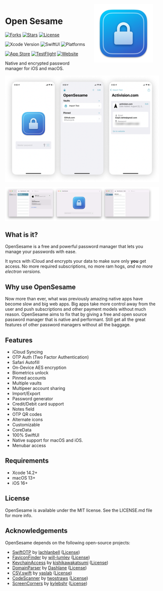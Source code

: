 <img src="Shared/Assets.xcassets/AppIcon.appiconset/icon_512x512@2x.png" width="192" align="right" hspace="20" />

Open Sesame
======
[![Forks](https://img.shields.io/github/forks/OpenSesameManager/OpenSesame)](https://github.com/OpenSesameManager/OpenSesame/network/members)
[![Stars](https://img.shields.io/github/stars/OpenSesameManager/OpenSesame)](https://github.com/OpenSesameManager/OpenSesame/stargazers)
[![License](https://img.shields.io/github/license/OpenSesameManager/OpenSesame)](https://github.com/OpenSesameManager/OpenSesame/blob/main/LICENSE.md)

![Xcode Version](https://img.shields.io/badge/Xcode%2013+-black?logo=xcode)
![SwiftUI](https://img.shields.io/badge/SwiftUI-black?logo=swift)
![Platforms](https://img.shields.io/badge/Platform%20Compatibility-iOS%2015+%20|%20macOS%2012+-red?logo=apple&?color=red)

[![App Store](https://img.shields.io/badge/App%20Store-blue)](https://apps.apple.com/us/app/opensesame-password-manager/id1581907821)
[![TestFlight](https://img.shields.io/badge/Join%20The%20TestFlight-blue)](https://testflight.apple.com/join/5ZW0k48j)
[![Website](https://img.shields.io/badge/Website-blue)](https://opensesame.vercel.app)

Native and encrypted password manager for iOS and macOS.

![OpenSesame](Images/All.png)

![macOS](Images/macOS.png)

## What is it?

OpenSesame is a free and powerful password manager that lets you manage your passwords with ease.

It syncs with iCloud and encrypts your data to make sure only **you** get access. No more required subscriptions, no more ram hogs, *and no more electron versions.*

## Why use OpenSesame

Now more than ever, what was previously amazing native apps have become slow and big web apps. Big apps take more control away from the user and push subscriptions and other payment models without much reason. OpenSesame aims to fix that by giving a free and open source password manager that is native and performant. Still get all the great features of other password managers without all the baggage.

## Features

- iCloud Syncing
- OTP Auth (Two Factor Authentication)
- Safari Autofill
- On-Device AES encryption
- Biometrics unlock
- Pinned accounts
- Multiple vaults
- Multipeer account sharing
- Import/Export
- Password generator
- Credit/Debit card support
- Notes field
- OTP QR codes
- Alternate icons
- Customizable
- CoreData
- 100% SwiftUI
- Native support for macOS and iOS.
- Menubar access

## Requirements

- Xcode 14.2+
- macOS 13+
- iOS 16+

## License

OpenSesame is available under the MIT license. See the LICENSE.md file for more info.

## Acknowledgements

OpenSesame depends on the following open-source projects:

* [SwiftOTP](https://github.com/OpenSesameManager/SwiftOTP.git) by [lachlanbell](https://github.com/lachlanbell) ([License](https://github.com/lachlanbell/SwiftOTP/blob/master/LICENSE))
* [FaviconFinder](https://github.com/OpenSesameManager/FaviconFinder.git) by [will-lumley](https://github.com/will-lumley) ([License](https://github.com/OpenSesameManager/FaviconFinder/blob/main/LICENSE.txt))
* [KeychainAccess](https://github.com/kishikawakatsumi/KeychainAccess.git) by [kishikawakatsumi](https://github.com/kishikawakatsumi) ([License](https://github.com/kishikawakatsumi/KeychainAccess/blob/master/LICENSE))
* [DomainParser](https://github.com/Dashlane/SwiftDomainParser.git) by [Dashlane](https://github.com/Dashlane) ([License](https://github.com/Dashlane/SwiftDomainParser/blob/master/LICENSE))
* [CSV.swift](https://github.com/yaslab/CSV.swift.git) by [yaslab](https://github.com/yaslab) ([License](https://github.com/yaslab/CSV.swift/blob/master/LICENSE))
* [CodeScanner](https://github.com/twostraws/CodeScanner.git) by [twostraws](https://github.com/twostraws) ([License](https://github.com/twostraws/CodeScanner/blob/main/LICENSE))
* [ScreenCorners](https://github.com/kylebshr/ScreenCorners.git) by [kylebshr](https://github.com/kylebshr) ([License](https://github.com/kylebshr/ScreenCorners/blob/main/LICENSE))
